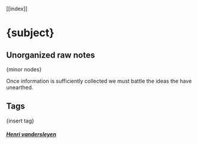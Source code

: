 [[index]]

# {subject}


## Unorganized raw notes
  {minor nodes}

Once information is sufficiently collected we must battle the ideas the have unearthed.

## Tags
{insert tag}

##### [Henri vandersleyen](https://github.com/Vanderscycle)
